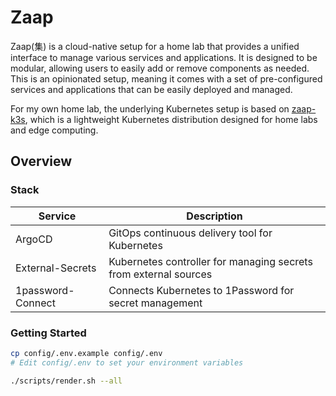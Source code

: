 # Zaap

Zaap(集) is a cloud-native setup for a home lab that provides a unified interface to manage various services and applications.
It is designed to be modular, allowing users to easily add or remove components as needed.
This is an opinionated setup, meaning it comes with a set of pre-configured services and applications that can be easily deployed and managed.

For my own home lab, the underlying Kubernetes setup is based on [zaap-k3s](https://github.com/nandiheath/zaap-k3s), 
which is a lightweight Kubernetes distribution designed for home labs and edge computing.

## Overview

### Stack

| Service           | Description |
|-------------------|-------------|
| ArgoCD            | GitOps continuous delivery tool for Kubernetes |
| External-Secrets  | Kubernetes controller for managing secrets from external sources |
| 1password-Connect | Connects Kubernetes to 1Password for secret management |



### Getting Started

```bash
cp config/.env.example config/.env
# Edit config/.env to set your environment variables

./scripts/render.sh --all

```